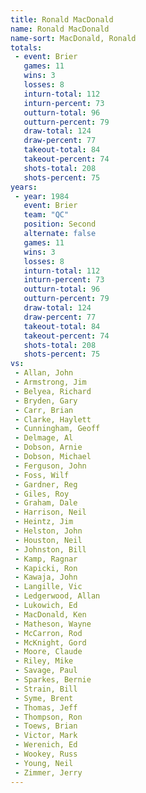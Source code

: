 ```yaml
---
title: Ronald MacDonald
name: Ronald MacDonald
name-sort: MacDonald, Ronald
totals:
 - event: Brier
   games: 11
   wins: 3
   losses: 8
   inturn-total: 112
   inturn-percent: 73
   outturn-total: 96
   outturn-percent: 79
   draw-total: 124
   draw-percent: 77
   takeout-total: 84
   takeout-percent: 74
   shots-total: 208
   shots-percent: 75
years:
 - year: 1984
   event: Brier
   team: "QC"
   position: Second
   alternate: false
   games: 11
   wins: 3
   losses: 8
   inturn-total: 112
   inturn-percent: 73
   outturn-total: 96
   outturn-percent: 79
   draw-total: 124
   draw-percent: 77
   takeout-total: 84
   takeout-percent: 74
   shots-total: 208
   shots-percent: 75
vs:
 - Allan, John
 - Armstrong, Jim
 - Belyea, Richard
 - Bryden, Gary
 - Carr, Brian
 - Clarke, Haylett
 - Cunningham, Geoff
 - Delmage, Al
 - Dobson, Arnie
 - Dobson, Michael
 - Ferguson, John
 - Foss, Wilf
 - Gardner, Reg
 - Giles, Roy
 - Graham, Dale
 - Harrison, Neil
 - Heintz, Jim
 - Helston, John
 - Houston, Neil
 - Johnston, Bill
 - Kamp, Ragnar
 - Kapicki, Ron
 - Kawaja, John
 - Langille, Vic
 - Ledgerwood, Allan
 - Lukowich, Ed
 - MacDonald, Ken
 - Matheson, Wayne
 - McCarron, Rod
 - McKnight, Gord
 - Moore, Claude
 - Riley, Mike
 - Savage, Paul
 - Sparkes, Bernie
 - Strain, Bill
 - Syme, Brent
 - Thomas, Jeff
 - Thompson, Ron
 - Toews, Brian
 - Victor, Mark
 - Werenich, Ed
 - Wookey, Russ
 - Young, Neil
 - Zimmer, Jerry
---
```

